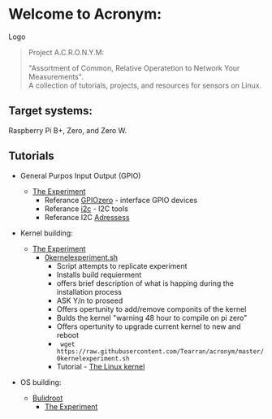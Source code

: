 # Welcome to Acronym:

Logo 

> Project A.C.R.O.N.Y.M:
>
>  "Assortment of Common, Relative Operatetion to Network Your Measurements".  
>  A collection of tutorials, projects, and resources for sensors on Linux.
>   

## Target systems:

Raspberry Pi B+, Zero, and Zero W.

## Tutorials

-   General Purpos Input Output (GPIO)
    -   [The Experiment](https://github.com/Tearran/acronym/wiki/Experiment-gpiozero)
        -  Referance [GPIOzero](https://gpiozero.readthedocs.io/en/stable/recipes.html) -  interface GPIO devices  
        -  Referance [i2c](https://i2c.wiki.kernel.org/index.php/I2C_Tools) - I2C tools 
        -  Referance I2C [Adressess](https://github.com/Tearran/acronym/wiki/i2c)
-   Kernel building:

    -   [The Experiment](https://github.com/Tearran/acronym/wiki/Experiment-zero-kernel)
        -   [0kernelexperiment.sh](https://github.com/Tearran/acronym/blob/master/0kernelexperiment.sh) 
            -   Script attempts to replicate experiment
            -   Installs build requierment
            -   offers brief description of what is happing during the installation process
            -   ASK Y/n to proseed
            -   Offers opertunity to add/remove componits of the kernel
            -   Bulds the kernel "warning 48 hour to compile on pi zero"
            -   Offers opertunity to upgrade current kernel to new and reboot
            - ``` wget https://raw.githubusercontent.com/Tearran/acronym/master/0kernelexperiment.sh``` 
            -  Tutorial - [The Linux kernel](https://www.raspberrypi.com/documentation/computers/linux_kernel.html)

       
-   OS building:
    -   [Bulidroot](https://buildroot.org/) 
        -   [The Experiment](https://github.com/Tearran/acronym/wiki/Buildroot-Experiment)
